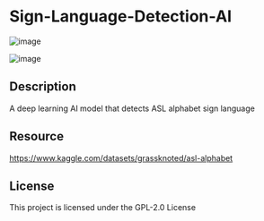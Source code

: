 # Sign-Language-Detection-AI

![image](https://developers.google.com/static/mediapipe/images/solutions/hand-landmarks.png)

![image](https://github.com/MoonS1120/Sign-Language-Detection-AI/assets/99530280/16ea4ea9-854a-4023-a2c5-ae518ac3b476)

## Description
A deep learning AI model that detects ASL alphabet sign language

## Resource
https://www.kaggle.com/datasets/grassknoted/asl-alphabet

## License
This project is licensed under the GPL-2.0 License
